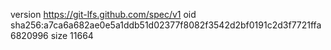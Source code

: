 version https://git-lfs.github.com/spec/v1
oid sha256:a7ca6a682ae0e5a1ddb51d02377f8082f3542d2bf0191c2d3f7721ffa6820996
size 11664
